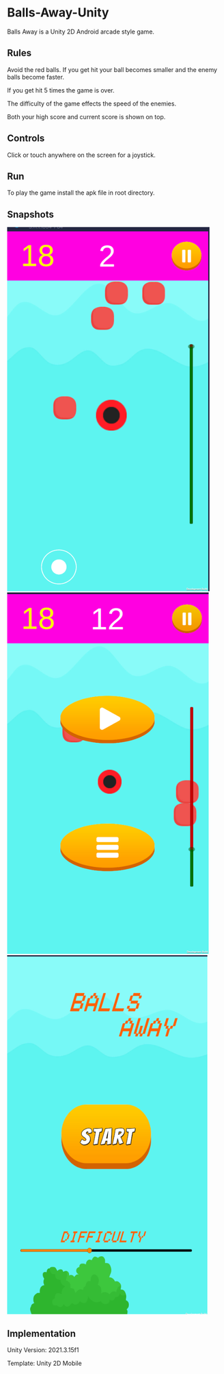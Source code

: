 # Balls-Away-Unity

Balls Away is a Unity 2D Android arcade style game.

## Rules

Avoid the red balls. If you get hit your ball becomes smaller and the enemy balls become faster. 

If you get hit 5 times the game is over.

The difficulty of the game effects the speed of the enemies.

Both your high score and current score is shown on top.

## Controls

Click or touch anywhere on the screen for a joystick.

## Run

To play the game install the apk file in root directory.

## Snapshots

![Alt text](/Snapshots/1.PNG?raw=true "[1]") ![Alt text](/Snapshots/2.PNG?raw=true "[2]") ![Alt text](/Snapshots/3.PNG?raw=true "[3]")

## Implementation

Unity Version: 2021.3.15f1

Template: Unity 2D Mobile
